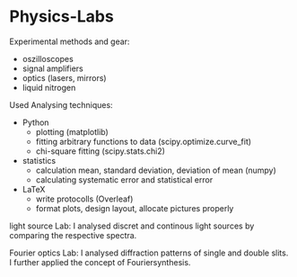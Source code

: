 # Physics-Labs

Experimental methods and gear:
- oszilloscopes
- signal amplifiers
- optics (lasers, mirrors)
- liquid nitrogen

Used Analysing techniques:
- Python
  - plotting (matplotlib)
  - fitting arbitrary functions to data (scipy.optimize.curve_fit)
  - chi-square fitting  (scipy.stats.chi2)
- statistics
  - calculation mean, standard deviation, deviation of mean (numpy)
  - calculating systematic error and statistical error
- LaTeX
  - write protocolls (Overleaf)
  - format plots, design layout, allocate pictures properly 



light source Lab:
I analysed discret and continous light sources by comparing the respective spectra.


Fourier optics Lab:
I analysed diffraction patterns of single and double slits.
I further applied the concept of Fouriersynthesis.
